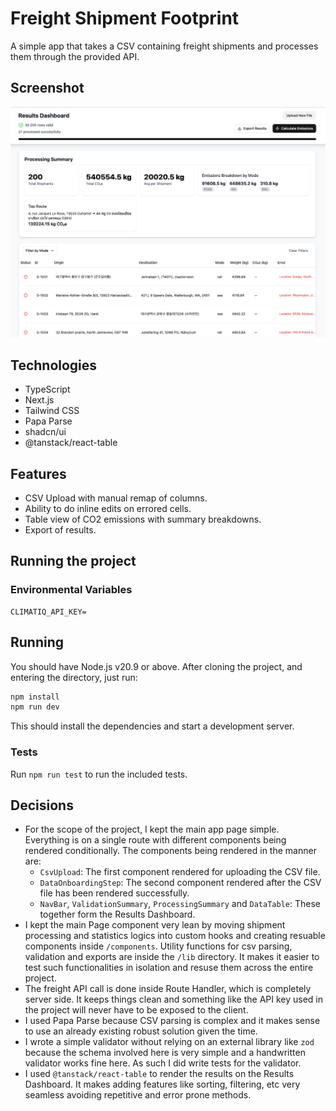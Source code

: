 # Freight Shipment Footprint
A simple app that takes a CSV containing freight shipments and processes them through the provided API.

## Screenshot
![Results Dashboard](/public/screenshot.png "Results Dashboard")

## Technologies
- TypeScript
- Next.js
- Tailwind CSS
- Papa Parse
- shadcn/ui
- @tanstack/react-table

## Features
- CSV Upload with manual remap of columns.
- Ability to do inline edits on errored cells.
- Table view of CO2 emissions with summary breakdowns.
- Export of results.

## Running the project
### Environmental Variables
```
CLIMATIQ_API_KEY=
```

## Running
You should have Node.js v20.9 or above. 
After cloning the project, and entering the directory, just run:
```bash
npm install
npm run dev
```
This should install the dependencies and start a development server.

### Tests
Run `npm run test` to run the included tests.

## Decisions
- For the scope of the project, I kept the main app page simple. Everything is on a single route with different components being rendered conditionally. The components being rendered in the manner are:
	- `CsvUpload`: The first component rendered for uploading the CSV file.
	- `DataOnboardingStep`: The second component rendered after the CSV file has been rendered successfully.
	- `NavBar`, `ValidationSummary`, `ProcessingSummary` and `DataTable`: These together form the Results Dashboard.
- I kept the main Page component very lean by moving shipment processing and statistics logics into custom hooks and creating resuable components inside `/components`. Utility functions for csv parsing, validation and exports are inside the `/lib` directory. It makes it easier to test such functionalities in isolation and resuse them across the entire project.
- The freight API call is done inside Route Handler, which is completely server side. It keeps things clean and something like the API key used in the project will never have to be exposed to the client.
- I used Papa Parse because CSV parsing is complex and it makes sense to use an already existing robust solution given the time.
- I wrote a simple validator without relying on an external library like `zod` because the schema involved here is very simple and a handwritten validator works fine here. As such I did write tests for the validator.
- I used `@tanstack/react-table` to render the results on the Results Dashboard. It makes adding features like sorting, filtering, etc very seamless avoiding repetitive and error prone methods.